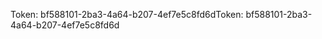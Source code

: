 <span data-ttu-id="155d3-101">Token: bf588101-2ba3-4a64-b207-4ef7e5c8fd6d</span><span class="sxs-lookup"><span data-stu-id="155d3-101">Token: bf588101-2ba3-4a64-b207-4ef7e5c8fd6d</span></span>